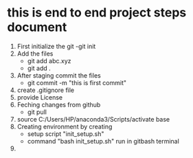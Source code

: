 # this is end to end project steps document
1. First initialize the git
     -git init
2. Add the files
     - git add abc.xyz
     - git add . 
3. After staging commit the files
     - git commit -m "this is first commit"
4. create .gitignore file
5. provide License
6. Feching changes from github
    - git pull
7. source C:/Users/HP/anaconda3/Scripts/activate base    
8. Creating environment by creating
    - setup script "init_setup.sh"
     - command "bash init_setup.sh" run in gitbash terminal
9.                     